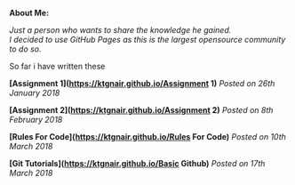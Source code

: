 **About Me:**  

_Just a person who wants to share the knowledge he gained.  
I decided to use GitHub Pages as this is the largest opensource community to do so._   

So far i have written these  

**[Assignment 1](https://ktgnair.github.io/Assignment 1)**  _Posted on 26th January 2018_  

**[Assignment 2](https://ktgnair.github.io/Assignment 2)**  _Posted on 8th February 2018_  

**[Rules For Code](https://ktgnair.github.io/Rules For Code)**  _Posted on 10th March 2018_  

**[Git Tutorials](https://ktgnair.github.io/Basic Github)** _Posted on 17th March 2018_  
